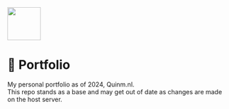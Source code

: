 
<img src="https://quinm.nl/media/img/logo-invert.svg" width="75">

# 🍃 Portfolio
My personal portfolio as of 2024, Quinm.nl.<br>
This repo stands as a base and may get out of date as changes are made on the host server.
